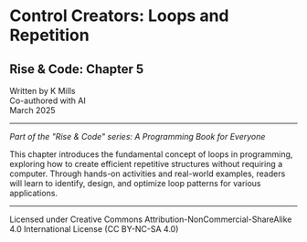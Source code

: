 # Control Creators: Loops and Repetition

## Rise & Code: Chapter 5

Written by K Mills  
Co-authored with AI  
March 2025

---

*Part of the "Rise & Code" series: A Programming Book for Everyone*

This chapter introduces the fundamental concept of loops in programming, exploring how to create efficient repetitive structures without requiring a computer. Through hands-on activities and real-world examples, readers will learn to identify, design, and optimize loop patterns for various applications.

---

Licensed under Creative Commons Attribution-NonCommercial-ShareAlike 4.0 International License (CC BY-NC-SA 4.0)
